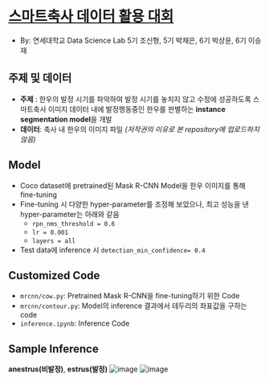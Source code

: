 # [스마트축사 데이터 활용 대회](http://aifactory.space/competition/detail/1952)
- By: 연세대학교 Data Science Lab 5기 조신형, 5기 박채은, 6기 박상윤, 6기 이승재

## 주제 및 데이터
- **주제** : 한우의 발정 시기를 파악하여 발정 시기를 놓치지 않고 수정에 성공하도록 스마트축사 이미지 데이터 내에 발정행동중인 한우를 판별하는 **instance segmentation model**을 개발
- **데이터**: 축사 내 한우의 이미지 파일 *(저작권의 이유로 본 repository에 업로드하지 않음)*

## Model 
- Coco dataset에 pretrained된 Mask R-CNN Model을 한우 이미지를 통해 fine-tuning
- Fine-tuning 시 다양한 hyper-parameter를 조정해 보았으나, 최고 성능을 낸 hyper-parameter는 아래와 같음
    - ```rpn_nms_threshold = 0.6```
    - ```lr = 0.001```
    - ```layers = all```
- Test data에 inference 시 ```detection_min_confidence= 0.4```

## Customized Code
- ```mrcnn/cow.py```: Pretrained Mask R-CNN을 fine-tuning하기 위한 Code
- ```mrcnn/contour.py```: Model의 inference 결과에서 테두리의 좌표값을 구하는 code
- ```inference.ipynb```: Inference Code

## Sample Inference
**anestrus(비발정)**, **estrus(발정)**
![image](https://user-images.githubusercontent.com/71592336/150928278-e90f4a28-89ac-4e6a-9006-737cde1433da.png)
![image](https://user-images.githubusercontent.com/71592336/150928852-f231b13f-c582-4a4d-a01c-c3ea99d370d1.png)






